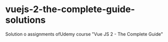 # vuejs-2-the-complete-guide-solutions
Solution o assignments ofUdemy course "Vue JS 2 - The Complete Guide"
